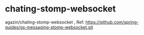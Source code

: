 # chating-stomp-websocket
agazin/chating-stomp-websocket , Ref: https://github.com/spring-guides/gs-messaging-stomp-websocket.git


